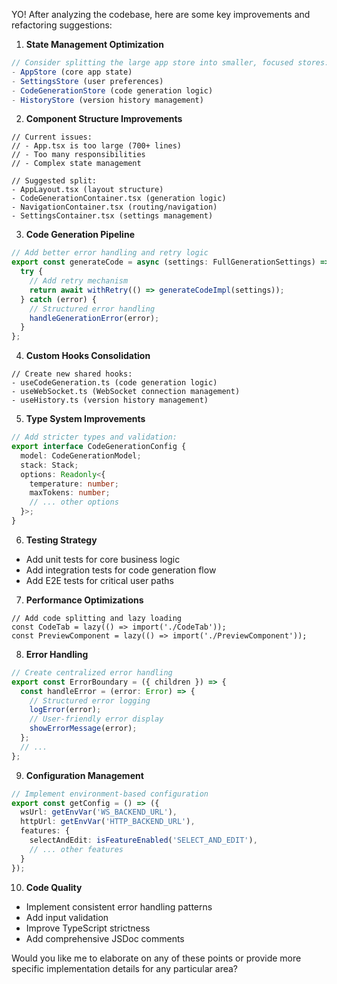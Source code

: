 YO! After analyzing the codebase, here are some key improvements and refactoring suggestions:

1. **State Management Optimization**
```typescript:frontend/src/store/app-store.ts
// Consider splitting the large app store into smaller, focused stores:
- AppStore (core app state)
- SettingsStore (user preferences)
- CodeGenerationStore (code generation logic)
- HistoryStore (version history management)
```

2. **Component Structure Improvements**
```typescript:frontend/src/App.tsx
// Current issues:
// - App.tsx is too large (700+ lines)
// - Too many responsibilities
// - Complex state management

// Suggested split:
- AppLayout.tsx (layout structure)
- CodeGenerationContainer.tsx (generation logic)
- NavigationContainer.tsx (routing/navigation)
- SettingsContainer.tsx (settings management)
```

3. **Code Generation Pipeline**
```typescript:frontend/src/generateCode.ts
// Add better error handling and retry logic
export const generateCode = async (settings: FullGenerationSettings) => {
  try {
    // Add retry mechanism
    return await withRetry(() => generateCodeImpl(settings));
  } catch (error) {
    // Structured error handling
    handleGenerationError(error);
  }
};
```

4. **Custom Hooks Consolidation**
```typescript:frontend/src/hooks/
// Create new shared hooks:
- useCodeGeneration.ts (code generation logic)
- useWebSocket.ts (WebSocket connection management)
- useHistory.ts (version history management)
```

5. **Type System Improvements**
```typescript:frontend/src/types.ts
// Add stricter types and validation:
export interface CodeGenerationConfig {
  model: CodeGenerationModel;
  stack: Stack;
  options: Readonly<{
    temperature: number;
    maxTokens: number;
    // ... other options
  }>;
}
```

6. **Testing Strategy**
- Add unit tests for core business logic
- Add integration tests for code generation flow
- Add E2E tests for critical user paths

7. **Performance Optimizations**
```typescript:frontend/src/components/preview/PreviewPane.tsx
// Add code splitting and lazy loading
const CodeTab = lazy(() => import('./CodeTab'));
const PreviewComponent = lazy(() => import('./PreviewComponent'));
```

8. **Error Handling**
```typescript
// Create centralized error handling
export const ErrorBoundary = ({ children }) => {
  const handleError = (error: Error) => {
    // Structured error logging
    logError(error);
    // User-friendly error display
    showErrorMessage(error);
  };
  // ...
};
```

9. **Configuration Management**
```typescript:frontend/src/config.ts
// Implement environment-based configuration
export const getConfig = () => ({
  wsUrl: getEnvVar('WS_BACKEND_URL'),
  httpUrl: getEnvVar('HTTP_BACKEND_URL'),
  features: {
    selectAndEdit: isFeatureEnabled('SELECT_AND_EDIT'),
    // ... other features
  }
});
```

10. **Code Quality**
- Implement consistent error handling patterns
- Add input validation
- Improve TypeScript strictness
- Add comprehensive JSDoc comments

Would you like me to elaborate on any of these points or provide more specific implementation details for any particular area?
